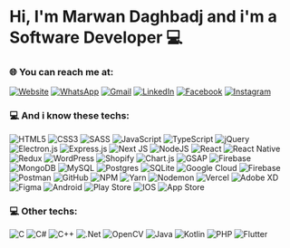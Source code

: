 # Hi, I'm Marwan Daghbadj and i'm a Software Developer 💻


### 🌐 You can reach me at:
[![Website](https://img.shields.io/badge/Website-4285F4.svg?logo=googlechrome&logoColor=white&style=for-the-badge)](https://www.mar1-dev.com/) 
[![WhatsApp](https://img.shields.io/badge/WhatsApp-25D366.svg?logo=whatsapp&logoColor=white&style=for-the-badge)](https://wa.me/971526251203) 
[![Gmail](https://img.shields.io/badge/Gmail-D14836.svg?logo=gmail&logoColor=white&style=for-the-badge)](mailto:daghbadjmarwan@gmail.com) 
[![LinkedIn](https://img.shields.io/badge/LinkedIn-0077B5.svg?logo=linkedin&logoColor=white&style=for-the-badge)](https://www.linkedin.com/in/marwan-daghbadj-4ab5b3173/) 
[![Facebook](https://img.shields.io/badge/Facebook-1877F2.svg?logo=Facebook&logoColor=white&style=for-the-badge)](https://www.facebook.com/daghbadj.marwan/) 
[![Instagram](https://img.shields.io/badge/Instagram-FA383E.svg?logo=Instagram&logoColor=white&style=for-the-badge)](https://www.instagram.com/marwan.daghbadj/) 

### 💻 And i know these techs:
![HTML5](https://img.shields.io/badge/html5-E34F26.svg?style=for-the-badge&logo=html5&logoColor=white)
![CSS3](https://img.shields.io/badge/css3-1572B6.svg?style=for-the-badge&logo=css3&logoColor=white)
![SASS](https://img.shields.io/badge/SASS-hotpink.svg?style=for-the-badge&logo=sass&logoColor=white)
![JavaScript](https://img.shields.io/badge/javascript-323330.svg?style=for-the-badge&logo=javascript&logoColor=F7DF1E)
![TypeScript](https://img.shields.io/badge/typescript-007ACC.svg?style=for-the-badge&logo=typescript&logoColor=white)
![jQuery](https://img.shields.io/badge/jquery-0769AD.svg?style=for-the-badge&logo=jquery&logoColor=white)
![Electron.js](https://img.shields.io/badge/Electron-191970?style=for-the-badge&logo=electron&logoColor=white)
![Express.js](https://img.shields.io/badge/express.js-404d59.svg?style=for-the-badge&logo=express&logoColor=61DAFB)
![Next JS](https://img.shields.io/badge/Next-black?style=for-the-badge&logo=next.js&logoColor=white)
![NodeJS](https://img.shields.io/badge/node.js-6DA55F?style=for-the-badge&logo=node.js&logoColor=white)
![React](https://img.shields.io/badge/react-20232a.svg?style=for-the-badge&logo=react&logoColor=61DAFB)
![React Native](https://img.shields.io/badge/react_native-20232a.svg?style=for-the-badge&logo=react&logoColor=61DAFB)
![Redux](https://img.shields.io/badge/redux-593d88.svg?style=for-the-badge&logo=redux&logoColor=white)
![WordPress](https://img.shields.io/badge/WordPress-117AC9.svg?style=for-the-badge&logo=wordpress&logoColor=white)
![Shopify](https://img.shields.io/badge/Shopify-7AB55C.svg?style=for-the-badge&logo=shopify&logoColor=white)
![Chart.js](https://img.shields.io/badge/chart.js-F5788D.svg?style=for-the-badge&logo=chart.js&logoColor=white)
![GSAP](https://img.shields.io/badge/GSAP-034716?style=for-the-badge&logo=greensock&logoColor=white)
![Firebase](https://img.shields.io/badge/firebase-a08021?style=for-the-badge&logo=firebase&logoColor=ffcd34)
![MongoDB](https://img.shields.io/badge/MongoDB-4ea94b.svg?style=for-the-badge&logo=mongodb&logoColor=white)
![MySQL](https://img.shields.io/badge/mysql-4479A1.svg?style=for-the-badge&logo=mysql&logoColor=white)
![Postgres](https://img.shields.io/badge/postgres-316192.svg?style=for-the-badge&logo=postgresql&logoColor=white)
![SQLite](https://img.shields.io/badge/sqlite-07405e.svg?style=for-the-badge&logo=sqlite&logoColor=white)
![Google Cloud](https://img.shields.io/badge/GoogleCloud-4285F4.svg?style=for-the-badge&logo=google-cloud&logoColor=white)
![Firebase](https://img.shields.io/badge/firebase-039BE5.svg?style=for-the-badge&logo=firebase)
![Postman](https://img.shields.io/badge/Postman-FF6C37?style=for-the-badge&logo=postman&logoColor=white)
![GitHub](https://img.shields.io/badge/github-121011.svg?style=for-the-badge&logo=github&logoColor=white)
![NPM](https://img.shields.io/badge/NPM-CB3837.svg?style=for-the-badge&logo=npm&logoColor=white)
![Yarn](https://img.shields.io/badge/yarn-2C8EBB.svg?style=for-the-badge&logo=yarn&logoColor=white)
![Nodemon](https://img.shields.io/badge/NODEMON-323330.svg?style=for-the-badge&logo=nodemon&logoColor=BBDEAD)
![Vercel](https://img.shields.io/badge/vercel-000000.svg?style=for-the-badge&logo=vercel&logoColor=white)
![Adobe XD](https://img.shields.io/badge/Adobe%20XD-470137?style=for-the-badge&logo=adobe%20xd&logoColor=FF61F6)
![Figma](https://img.shields.io/badge/figma-F24E1E.svg?style=for-the-badge&logo=figma&logoColor=white)
![Android](https://img.shields.io/badge/Android-34A853.svg?style=for-the-badge&logo=android&logoColor=white)
![Play Store](https://img.shields.io/badge/Play%20Store-414141.svg?style=for-the-badge&logo=googleplay&logoColor=white)
![IOS](https://img.shields.io/badge/IOS-000000.svg?style=for-the-badge&logo=ios&logoColor=white)
![App Store](https://img.shields.io/badge/App%20Store-0D96F6.svg?style=for-the-badge&logo=appstore&logoColor=white)

### 💻 Other techs:

![C](https://img.shields.io/badge/c-00599C.svg?style=for-the-badge&logo=c&logoColor=white)
![C#](https://img.shields.io/badge/c-239120.svg?style=for-the-badge&logo=sharp&logoColor=white)
![C++](https://img.shields.io/badge/c++-00599C.svg?style=for-the-badge&logo=c%2B%2B&logoColor=white)
![.Net](https://img.shields.io/badge/.NET-5C2D91?style=for-the-badge&logo=.net&logoColor=white)
![OpenCV](https://img.shields.io/badge/opencv-5C3EE8.svg?style=for-the-badge&logo=opencv&logoColor=white)
![Java](https://img.shields.io/badge/java-ED8B00.svg?style=for-the-badge&logo=openjdk&logoColor=white)
![Kotlin](https://img.shields.io/badge/kotlin-7F52FF.svg?style=for-the-badge&logo=kotlin&logoColor=white)
![PHP](https://img.shields.io/badge/php-777BB4.svg?style=for-the-badge&logo=php&logoColor=white)
![Flutter](https://img.shields.io/badge/Flutter-02569B.svg?style=for-the-badge&logo=Flutter&logoColor=white)




